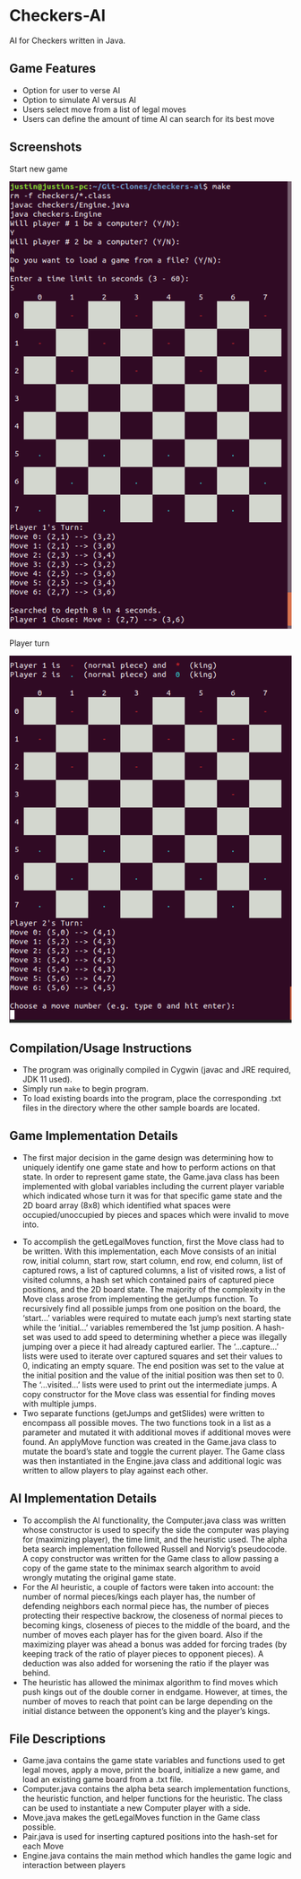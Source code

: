 # Checkers-AI
AI for Checkers written in Java.

## Game Features
* Option for user to verse AI
* Option to simulate AI versus AI
* Users select move from a list of legal moves
* Users can define the amount of time AI can search for its best move

## Screenshots
Start new game

![Demo-01](https://github.com/justinjose7/checkers-ai/blob/master/readme_assets/begin_game_01.png)

Player turn

![Demo-02](https://github.com/justinjose7/checkers-ai/blob/master/readme_assets/next_move_02.png)


## Compilation/Usage Instructions
* The program was originally compiled in Cygwin (javac and JRE required, JDK 11 used). 
* Simply run ```make``` to begin program.
* To load existing boards into the program, place the corresponding .txt files in the directory where the other
sample boards are located.

## Game Implementation Details

+ The first major decision in the game design was determining how to uniquely identify one game state and how to
perform actions on that state. In order to represent game state, the Game.java class has been implemented with
global variables including the current player variable which indicated whose turn it was for that specific game state
and the 2D board array (8x8) which identified what spaces were occupied/unoccupied by pieces and spaces which
were invalid to move into.
* To accomplish the getLegalMoves function, first the Move class had to be written. With this implementation, each
Move consists of an initial row, initial column, start row, start column, end row, end column, list of captured rows, a
list of captured columns, a list of visited rows, a list of visited columns, a hash set which contained pairs of captured
piece positions, and the 2D board state. The majority of the complexity in the Move class arose from implementing
the getJumps function. To recursively find all possible jumps from one position on the board, the ‘start…’ variables
were required to mutate each jump’s next starting state while the ‘initial…’ variables remembered the 1st jump
position. A hash-set was used to add speed to determining whether a piece was illegally jumping over a piece it had
already captured earlier. The ‘…capture…’ lists were used to iterate over captured squares and set their values to 0,
indicating an empty square. The end position was set to the value at the initial position and the value of the initial
position was then set to 0. The ‘…visited…’ lists were used to print out the intermediate jumps. A copy constructor
for the Move class was essential for finding moves with multiple jumps.
* Two separate functions (getJumps and getSlides) were written to encompass all possible moves. The two functions
took in a list as a parameter and mutated it with additional moves if additional moves were found. An applyMove
function was created in the Game.java class to mutate the board’s state and toggle the current player. The Game
class was then instantiated in the Engine.java class and additional logic was written to allow players to play against
each other.

## AI Implementation Details

* To accomplish the AI functionality, the Computer.java class was written whose constructor is used to specify the
side the computer was playing for (maximizing player), the time limit, and the heuristic used. The alpha beta search
implementation followed Russell and Norvig’s pseudocode. A copy constructor was written for the Game class to
allow passing a copy of the game state to the minimax search algorithm to avoid wrongly mutating the original game
state.
* For the AI heuristic, a couple of factors were taken into account: the number of normal pieces/kings each player
has, the number of defending neighbors each normal piece has, the number of pieces protecting their respective
backrow, the closeness of normal pieces to becoming kings, closeness of pieces to the middle of the board, and the
number of moves each player has for the given board. Also if the maximizing player was ahead a bonus was added
for forcing trades (by keeping track of the ratio of player pieces to opponent pieces). A deduction was also added
for worsening the ratio if the player was behind.
* The heuristic has allowed the minimax algorithm to find moves which push kings out of the double corner in
endgame. However, at times, the number of moves to reach that point can be large depending on the initial distance
between the opponent’s king and the player’s kings.


## File Descriptions
* Game.java contains the game state variables and functions used to get legal moves, apply a move, print the board,
initialize a new game, and load an existing game board from a .txt file.
* Computer.java contains the alpha beta search implementation functions, the heuristic function, and helper
functions for the heuristic. The class can be used to instantiate a new Computer player with a side.
* Move.java makes the getLegalMoves function in the Game class possible.
* Pair.java is used for inserting captured positions into the hash-set for each Move
* Engine.java contains the main method which handles the game logic and interaction between players
